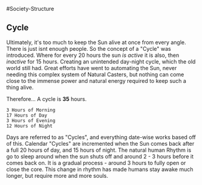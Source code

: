 #Society-Structure 

## Cycle
Ultimately, it's too much to keep the Sun alive at once from every angle. There is just isnt enough people. So the concept of a "Cycle" was introduced. Where for every 20 hours the sun _is active_ it is also, then _inactive_ for 15 hours. Creating an unintended day-night cycle, which the old world still had. Great efforts have went to automating the Sun, never needing this complex system of Natural Casters, but nothing can come close to the immense power and natural energy required to keep such a thing alive. 

Therefore...
A cycle is **35** hours.

	3 Hours of Morning
	17 Hours of Day
	3 Hours of Evening
	12 Hours of Night

Days are referred to as "Cycles", and everything date-wise works based off of this. Calendar "Cycles" are incremented when the Sun comes back after a full 20 hours of day, and 15 hours of night. The natural human Rhythm is go to sleep around when the sun shuts off and around 2 - 3 hours before it comes back on. It is a gradual process - around 3 hours to fully open or close the core. This change in rhythm has made humans stay awake much longer, but require more and more souls.





